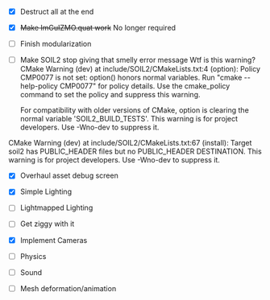 - [x] Destruct all at the end
- [x] ~~Make ImGuIZMO.quat work~~ No longer required
- [ ] Finish modularization
- [ ] Make SOIL2 stop giving that smelly error message
    Wtf is this warning?
    CMake Warning (dev) at include/SOIL2/CMakeLists.txt:4 (option):
  Policy CMP0077 is not set: option() honors normal variables.  Run "cmake
  --help-policy CMP0077" for policy details.  Use the cmake_policy command to
  set the policy and suppress this warning.

  For compatibility with older versions of CMake, option is clearing the
  normal variable 'SOIL2_BUILD_TESTS'.
This warning is for project developers.  Use -Wno-dev to suppress it.

CMake Warning (dev) at include/SOIL2/CMakeLists.txt:67 (install):
  Target soil2 has PUBLIC_HEADER files but no PUBLIC_HEADER DESTINATION.
This warning is for project developers.  Use -Wno-dev to suppress it.
- [x] Overhaul asset debug screen
- [x] Simple Lighting
- [ ] Lightmapped Lighting
- [ ] Get ziggy with it
- [x] Implement Cameras

- [ ] Physics
- [ ] Sound
- [ ] Mesh deformation/animation

